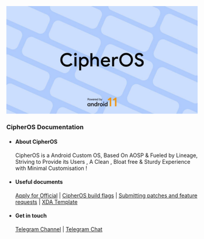 ![banner](.github/banner.png)

### CipherOS Documentation ###

- #### About CipherOS ####

  CipherOS is a Android Custom OS, Based On AOSP & Fueled by Lineage, Striving to Provide its Users , A Clean , Bloat free & Sturdy Experience with Minimal Customisation !

- #### Useful documents ####

  [Apply for Official](https://github.com/CipherOS/docs/blob/eleven/apply.md) | [CipherOS build flags](https://github.com/CipherOS/docs/blobs/eleven/flags.md) | [Submitting patches and feature requests](https://github.com/CipherOS/docs/blob/eleven/patches.md) | [XDA Template](https://github.com/CipherOS/docs/blob/eleven/xda.txt) 
  
- #### Get in touch #### 

  [Telegram Channel](https://t.me/CipherOS) | [Telegram Chat](https://t.me/CipherOS_chat) 

